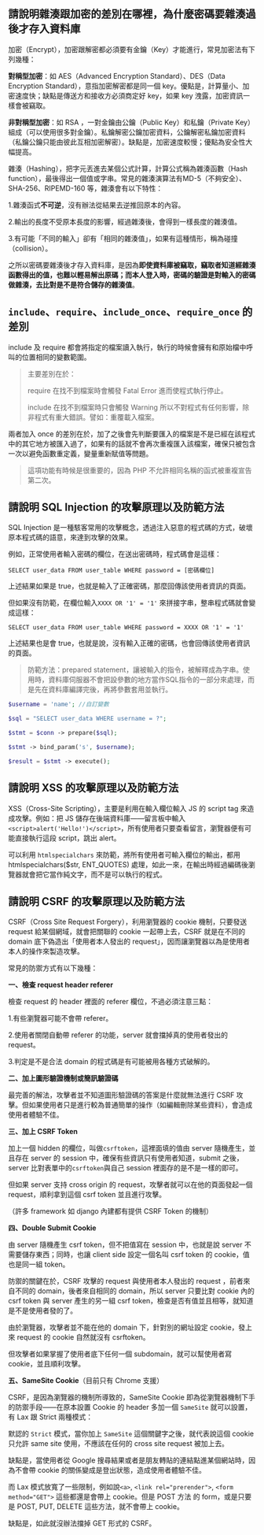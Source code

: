## 請說明雜湊跟加密的差別在哪裡，為什麼密碼要雜湊過後才存入資料庫

加密（Encrypt），加密跟解密都必須要有金鑰（Key）才能進行，常見加密法有下列幾種：

**對稱型加密**：如 AES（Advanced Encryption Standard）、DES（Data Encryption Standard），意指加密解密都是同一個 key。優點是，計算量小、加密速度快；缺點是傳送方和接收方必須商定好 key，如果 key 洩露，加密資訊一樣會被竊取。

**非對稱型加密**：如 RSA ，一對金鑰由公鑰（Public Key）和私鑰（Private Key）組成（可以使用很多對金鑰）。私鑰解密公鑰加密資料，公鑰解密私鑰加密資料（私鑰公鑰只能由彼此互相加密解密）。缺點是，加密速度較慢；優點為安全性大幅提高。

雜湊（Hashing），把字元丟進去某個公式計算，計算公式稱為雜湊函數（Hash function），最後得出一個值或字串。常見的雜湊演算法有MD-5（不夠安全）、SHA-256、RIPEMD-160 等，雜湊會有以下特性：

1.雜湊函式**不可逆**，沒有辦法從結果去逆推回原本的內容。

2.輸出的長度不受原本長度的影響，經過雜湊後，會得到一樣長度的雜湊值。

3.有可能「不同的輸入」卻有「相同的雜湊值」，如果有這種情形，稱為碰撞（collision）。

之所以密碼要雜湊後才存入資料庫，是因為**即使資料庫被竊取，竊取者知道經雜湊函數得出的值，也難以輕易解出原碼；而本人登入時，密碼的驗證是對輸入的密碼做雜湊，去比對是不是符合儲存的雜湊值**。

## `include`、`require`、`include_once`、`require_once` 的差別

include 及 require 都會將指定的檔案讀入執行，執行的時候會擁有和原始檔中呼叫的位置相同的變數範圍。

> 主要差別在於：
>
> require 在找不到檔案時會觸發 Fatal Error 進而使程式執行停止。
>
> include 在找不到檔案時只會觸發 Warning 所以不對程式有任何影響，除非程式有重大錯誤。譬如：重覆載入檔案。

兩者加入 once 的差別在於，加了之後會先判斷要匯入的檔案是不是已經在該程式中的其它地方被匯入過了，如果有的話就不會再次重複匯入該檔案，確保只被包含一次以避免函數重定義，變量重新賦值等問題。

> 這項功能有時候是很重要的，因為 PHP 不允許相同名稱的函式被重複宣告第二次。

## 請說明 SQL Injection 的攻擊原理以及防範方法

SQL Injection 是一種駭客常用的攻擊概念，透過注入惡意的程式碼的方式，破壞原本程式碼的語意，來達到攻擊的效果。

例如，正常使用者輸入密碼的欄位，在送出密碼時，程式碼會是這樣：

``SELECT user_data FROM user_table WHERE password = [密碼欄位]``

上述結果如果是 true，也就是輸入了正確密碼，那麼回傳該使用者資訊的頁面。

但如果沒有防範，在欄位輸入` XXXX OR '1' = '1' ` 來拼接字串，整串程式碼就會變成這樣：

``SELECT user_data FROM user_table WHERE password = XXXX OR '1' = '1'``

上述結果也是會 true，也就是說，沒有輸入正確的密碼，也會回傳該使用者資訊的頁面。

> 防範方法：prepared statement，讓被輸入的指令，被解釋成為字串。使用時，資料庫伺服器不會把設參數的地方當作SQL指令的一部分來處理，而是先在資料庫編譯完後，再將參數套用並執行。

```php
$username = 'name'; //自訂變數

$sql = "SELECT user_data WHERE username = ?";

$stmt = $conn -> prepare($sql);

$stmt -> bind_param('s', $username);

$result = $stmt -> execute();
```

##  請說明 XSS 的攻擊原理以及防範方法

XSS（Cross-Site Scripting），主要是利用在輸入欄位輸入 JS 的 script tag 來造成攻擊。例如：把 JS 儲存在後端資料庫——留言板中輸入 `<script>alert('Hello!')</script>`，所有使用者只要查看留言，瀏覽器便有可能直接執行這段 script，跳出 alert。

可以利用 `htmlspecialchars` 來防範，將所有使用者可輸入欄位的輸出，都用 htmlspecialchars($str, ENT_QUOTES) 處理，如此一來，在輸出時經過編碼後瀏覽器就會把它當作純文字，而不是可以執行的程式。

## 請說明 CSRF 的攻擊原理以及防範方法

CSRF（Cross Site Request Forgery），利用瀏覽器的 cookie 機制，只要發送 request 給某個網域，就會把關聯的 cookie 一起帶上去，CSRF 就是在不同的 domain 底下偽造出「使用者本人發出的 request」，因而讓瀏覽器以為是使用者本人的操作來製造攻擊。

常見的防禦方式有以下幾種：

**一、檢查 request header referer**

檢查 request 的 header 裡面的 referer 欄位，不過必須注意三點：

1.有些瀏覽器可能不會帶 referer。

2.使用者關閉自動帶 referer 的功能，server 就會擋掉真的使用者發出的 request。

3.判定是不是合法 domain 的程式碼是有可能被用各種方式破解的。

**二、加上圖形驗證機制或簡訊驗證碼**

最完善的解法，攻擊者並不知道圖形驗證碼的答案是什麼就無法進行 CSRF 攻擊。但如果使用者只是進行較為普通簡單的操作（如編輯刪除某些資料），會造成使用者體驗不佳。

**三、加上 CSRF Token**

加上一個 hidden 的欄位，叫做`csrftoken`，這裡面填的值由 server 隨機產生，並且存在 server 的 session 中，確保有些資訊只有使用者知道，submit 之後，server 比對表單中的`csrftoken`與自己 session 裡面存的是不是一樣的即可。

但如果 server 支持 cross origin 的 request，攻擊者就可以在他的頁面發起一個 request，順利拿到這個 csrf token 並且進行攻擊。

（許多 framework 如 django 內建都有提供 CSRF Token 的機制）

**四、Double Submit Cookie**

由 server 隨機產生 csrf token，但不把值寫在 session 中，也就是說 server 不需要儲存東西；同時，也讓 client side 設定一個名叫 csrf token 的 cookie，值也是同一組 token。

防禦的關鍵在於，CSRF 攻擊的 request 與使用者本人發出的 request ，前者來自不同的 domain，後者來自相同的 domain，所以 server 只要比對 cookie 內的 csrf token 與 server 產生的另一組 csrf token，檢查是否有值並且相等，就知道是不是使用者發的了。

由於瀏覽器，攻擊者並不能在他的 domain 下，針對別的網址設定 cookie，發上來 request 的 cookie 自然就沒有 csrftoken。

但攻擊者如果掌握了使用者底下任何一個 subdomain，就可以幫使用者寫 cookie，並且順利攻擊。

**五、SameSite Cookie**（目前只有 Chrome 支援）

CSRF，是因為瀏覽器的機制所導致的，SameSite Cookie 即為從瀏覽器機制下手的防禦手段——在原本設置 Cookie 的 header 多加一個 `SameSite` 就可以設置，有 Lax 跟 Strict 兩種模式：

默認的 `Strict` 模式，當你加上 `SameSite` 這個關鍵字之後，就代表說這個 cookie 只允許 same site 使用，不應該在任何的 cross site request 被加上去。

缺點是，當使用者從 Google 搜尋結果或者是朋友轉貼的連結點進某個網站時，因為不會帶 cookie 的關係變成是登出狀態，造成使用者體驗不佳。

而 Lax 模式放寬了一些限制，例如說`<a>`, `<link rel="prerender">`, `<form method="GET">` 這些都還是會帶上 cookie。但是 POST 方法 的 form，或是只要是 POST, PUT, DELETE 這些方法，就不會帶上 cookie。

缺點是，如此就沒辦法擋掉 GET 形式的 CSRF。